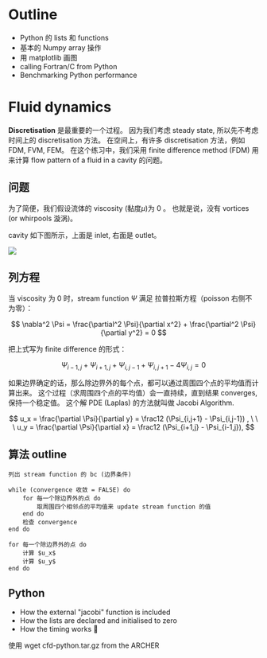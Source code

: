 # Outline
- Python 的 lists 和 functions
- 基本的 Numpy array 操作
- 用 matplotlib 画图
- calling Fortran/C from Python
- Benchmarking Python performance

# Fluid dynamics
**Discretisation** 是最重要的一个过程。
因为我们考虑 steady state, 所以先不考虑时间上的 discretisation 方法。
在空间上，有许多 discretisation 方法，例如 FDM, FVM, FEM。
在这个练习中，我们采用 finite difference method (FDM) 用来计算 
flow pattern of a fluid in a cavity 的问题。

## 问题
为了简便，我们假设流体的 viscosity (黏度$\mu$)为 0 。
也就是说，没有 vortices (or whirpools 漩涡)。

cavity 如下图所示，上面是 inlet, 右面是 outlet。

![](http://wx2.sinaimg.cn/mw690/8db2c8cbgy1flkfcpfv0uj20xk0fwaai.jpg)

## 列方程
当 viscosity 为 0 时，stream function $\Psi$ 满足
拉普拉斯方程（poisson 右侧不为零）： 

$$
\nabla^2 \Psi = \frac{\partial^2 \Psi}{\partial x^2} +
 \frac{\partial^2 \Psi}{\partial y^2} = 0 
$$

把上式写为 finite difference 的形式：

$$
\Psi_{i-1,j} + \Psi_{i+1,j} + \Psi_{i,j-1} + \Psi_{i,j+1} - 4\Psi_{i,j} = 0
$$

如果边界确定的话，那么除边界外的每个点，都可以通过周围四个点的平均值而计算出来。
这个过程（求周围四个点的平均值）会一直持续，直到结果 converges, 保持一个稳定值。
这个解 PDE (Laplas) 的方法就叫做 Jacobi Algorithm.

$$
u_x = \frac{\partial \Psi}{\partial y} = \frac12 
(\Psi_{i,j+1} - \Psi_{i,j-1}) , \ \ \ 
u_y = \frac{\partial \Psi}{\partial x} = \frac12 
(\Psi_{i+1,j} - \Psi_{i-1,j}),
$$

## 算法 outline

    列出 stream function 的 bc (边界条件)

    while (convergence 收敛 = FALSE) do
        for 每一个除边界外的点 do
            取周围四个相邻点的平均值来 update stream function 的值
        end do
        检查 convergence
    end do

    for 每一个除边界外的点 do 
        计算 $u_x$
        计算 $u_y$
    end do

## Python

- How the external "jacobi" function is included
- How the lists are declared and initialised to zero
- How the timing works 

使用 wget
cfd-python.tar.gz from the ARCHER






